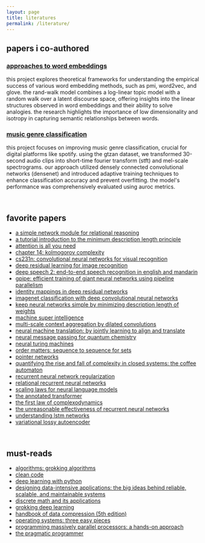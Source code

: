 ```yaml
---
layout: page
title: literatures
permalink: /literature/
---
```


## papers i co-authored

### [approaches to word embeddings](https://drive.google.com/file/d/1mqSpzT6-5HxN6t4KIJe_YOXpRjcSt1v9/view?usp=sharing)

this project explores theoretical frameworks for understanding the empirical success of various word embedding methods, such as pmi, word2vec, and glove. the rand-walk model combines a log-linear topic model with a random walk over a latent discourse space, offering insights into the linear structures observed in word embeddings and their ability to solve analogies. the research highlights the importance of low dimensionality and isotropy in capturing semantic relationships between words.

### [music genre classification](https://drive.google.com/file/d/15gy7NEA2jYjNbQp4DDVthbyXqD7Rifo2/view?usp=sharing)

this project focuses on improving music genre classification, crucial for digital platforms like spotify. using the gtzan dataset, we transformed 30-second audio clips into short-time fourier transform (stft) and mel-scale spectrograms. our approach utilized densely connected convolutional networks (densenet) and introduced adaptive training techniques to enhance classification accuracy and prevent overfitting. the model's performance was comprehensively evaluated using auroc metrics.

<br>

## favorite papers

- [a simple network module for relational reasoning](https://arxiv.org/abs/1706.01427)
- [a tutorial introduction to the minimum description length principle](https://arxiv.org/abs/1807.08303)
- [attention is all you need](https://arxiv.org/abs/1706.03762)
- [chapter 14: kolmogorov complexity](https://cs.calvin.edu/curriculum/cs/374/kc.pdf)
- [cs231n: convolutional neural networks for visual recognition](https://cs231n.github.io/)
- [deep residual learning for image recognition](https://arxiv.org/abs/1512.03385)
- [deep speech 2: end-to-end speech recognition in english and mandarin](https://arxiv.org/abs/1512.02595)
- [gpipe: efficient training of giant neural networks using pipeline parallelism](https://arxiv.org/abs/1811.06965)
- [identity mappings in deep residual networks](https://arxiv.org/abs/1603.05027)
- [imagenet classification with deep convolutional neural networks](https://papers.nips.cc/paper/4824-imagenet-classification-with-deep-convolutional-neural-networks.pdf)
- [keep neural networks simple by minimizing description length of weights](https://arxiv.org/abs/1505.08066)
- [machine super intelligence](https://arxiv.org/abs/1505.01540)
- [multi-scale context aggregation by dilated convolutions](https://arxiv.org/abs/1511.07122)
- [neural machine translation: by jointly learning to align and translate](https://arxiv.org/abs/1409.0473)
- [neural message passing for quantum chemistry](https://arxiv.org/abs/1704.01212)
- [neural turing machines](https://arxiv.org/abs/1410.5401)
- [order matters: sequence to sequence for sets](https://arxiv.org/abs/1511.06391)
- [pointer networks](https://arxiv.org/abs/1506.03134)
- [quantifying the rise and fall of complexity in closed systems: the coffee automaton](https://arxiv.org/abs/2101.12112)
- [recurrent neural network regularization](https://arxiv.org/abs/1409.2329)
- [relational recurrent neural networks](https://arxiv.org/abs/1806.01822)
- [scaling laws for neural language models](https://arxiv.org/abs/2001.08361)
- [the annotated transformer](https://arxiv.org/abs/1803.02155)
- [the first law of complexodynamics](https://arxiv.org/abs/1203.4973)
- [the unreasonable effectiveness of recurrent neural networks](http://karpathy.github.io/2015/05/21/rnn-effectiveness/)
- [understanding lstm networks](https://colah.github.io/posts/2015-08-understanding-lstms/)
- [variational lossy autoencoder](https://arxiv.org/abs/1611.02731)

<br> 

## must-reads

- [algorithms: grokking algorithms](https://www.manning.com/books/grokking-algorithms)
- [clean code](https://www.amazon.com/clean-code-handbook-software-craftsmanship/dp/0132350882)
- [deep learning with python](https://www.manning.com/books/deep-learning-with-python)
- [designing data-intensive applications: the big ideas behind reliable, scalable, and maintainable systems](https://dataintensive.net/)
- [discrete math and its applications](https://www.amazon.com/discrete-mathematics-applications-susanna-epp/dp/0495391328)
- [grokking deep learning](https://www.manning.com/books/grokking-deep-learning)
- [handbook of data compression (5th edition)](https://www.springer.com/gp/book/9781848829023)
- [operating systems: three easy pieces](https://pages.cs.wisc.edu/~remzi/ostep/)
- [programming massively parallel processors: a hands-on approach](https://www.elsevier.com/books/programming-massively-parallel-processors/kirk/978-0-12-385963-1)
- [the pragmatic programmer](https://pragprog.com/titles/tpp20/the-pragmatic-programmer-20th-anniversary-edition/)